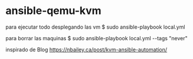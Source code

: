 # ansible-qemu-kvm

para ejecutar todo desplegando las vm
$ sudo ansible-playbook local.yml 

para borrar las maquinas
$ sudo ansible-playbook local.yml --tags "never"


inspirado de Blog https://nbailey.ca/post/kvm-ansible-automation/